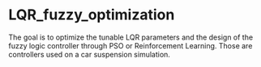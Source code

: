 # LQR_fuzzy_optimization

The goal is to optimize the tunable LQR parameters and the design of the fuzzy logic controller through PSO or Reinforcement Learning. Those are controllers used on a car suspension simulation. 
